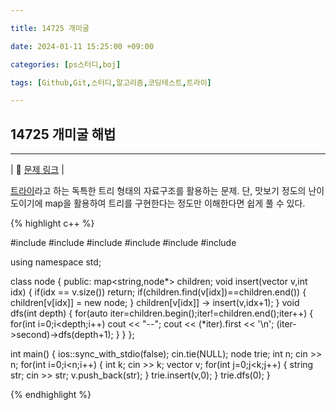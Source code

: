 ```yaml
---

title: 14725 개미굴

date: 2024-01-11 15:25:00 +09:00

categories: [ps스터디,boj]

tags: [Github,Git,스터디,알고리즘,코딩테스트,트라이]

---
```


## 14725 개미굴 해법
---

| :link:  [문제 링크](https://www.acmicpc.net/problem/14725)  |

[트라이](https://twpower.github.io/187-trie-concept-and-basic-problem)라고 하는 독특한 트리 형태의 자료구조를 활용하는 문제. 단, 맛보기 정도의 난이도이기에 map을 활용하여 트리를 구현한다는 정도만 이해한다면 쉽게 풀 수 있다.

{% highlight c++ %}

#include<map>
#include<set>
#include<vector>
#include<string>
#include<iostream>
#include<queue>

using namespace std;

class node
{
    public:
        map<string,node*> children;
        void insert(vector<string> v,int idx)
        {
            if(idx == v.size()) return;
            if(children.find(v[idx])==children.end())
            {
                children[v[idx]] = new node;
            }
            children[v[idx]] -> insert(v,idx+1);
        }
        void dfs(int depth)
        {
            for(auto iter=children.begin();iter!=children.end();iter++)
            {
                for(int i=0;i<depth;i++) cout << "--";
                cout << (*iter).first << '\n';
                (iter->second)->dfs(depth+1);
            }
        }
};

int main()
{
    ios::sync_with_stdio(false);
    cin.tie(NULL);
    node trie;
    int n;
    cin >> n;
    for(int i=0;i<n;i++)
    {
        int k;
        cin >> k;
        vector<string> v;
        for(int j=0;j<k;j++)
        {
            string str;
            cin >> str;
            v.push_back(str);
        }
        trie.insert(v,0);
    }
    trie.dfs(0);
}

{% endhighlight %}